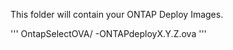 This folder will contain your ONTAP Deploy Images.

'''
OntapSelectOVA/
  \-ONTAPdeployX.Y.Z.ova
'''
